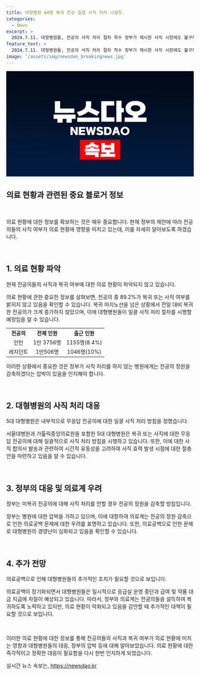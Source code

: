```yaml
---
title: 대형병원 44명 복귀 전공 일괄 사직 처리 나설듯.
categories:
  - News
excerpt: >
  2024.7.11. 대형병원들, 전공의 사직 처리 절차 착수 정부가 제시한 사직 시한에도 불구하고 전공의(인턴, 레지던트) 대다수가 사직 또는 복귀 의사를 밝히지 않자 대형병원들이 이들에 대한 일괄 사직 처리 절차에 착수했다. 보건복지부에 따르면 사직 의사를 밝힌 전공의는 89.2%에 이르며, 정부는 사직 처리를 안할 경우 전공의 정원을 감축하겠다는 압박 수단을 사용하고 있다. 의료계에선 대형병원의 경영난이 심화되는 가운데 의료공백이 우려되고 있으며, 정부는 이에 대한 우려를 해소하기 위해 계속적으로 노력할 것으로 밝혔다.
feature_text: >
  2024.7.11. 대형병원들, 전공의 사직 처리 절차 착수 정부가 제시한 사직 시한에도 불구하고 전공의(인턴, 레지던트) 대다수가 사직 또는 복귀 의사를 밝히지 않자 대형병원들이 이들에 대한 일괄 사직 처리 절차에 착수했다. 보건복지부에 따르면 사직 의사를 밝힌 전공의는 89.2%에 이르며, 정부는 사직 처리를 안할 경우 전공의 정원을 감축하겠다는 압박 수단을 사용하고 있다. 의료계에선 대형병원의 경영난이 심화되는 가운데 의료공백이 우려되고 있으며, 정부는 이에 대한 우려를 해소하기 위해 계속적으로 노력할 것으로 밝혔다.
image: '/assets/img/newsdao_breakingnews.jpg'
---
```


<p><img src="/assets/img/newsdao_breakingnews.jpg" alt="ranknews 속보" /></p>

<h2>의료 현황과 관련된 중요 블로거 정보</h2>

<p data-ke-size="size16">&nbsp;</p>

<p>의료 현황에 대한 정보를 확보하는 것은 매우 중요합니다. 현재 정부의 제안에 따라 전공의들의 사직 여부가 의료 현황에 영향을 미치고 있는데, 이를 자세히 알아보도록 하겠습니다.</p>

<p data-ke-size="size16">&nbsp;</p>

<h2 data-ke-size="size26">1. 의료 현황 파악</h2>

<p data-ke-size="size16">현재 전공의들의 사직과 복귀 여부에 대한 의료 현황이 파악되지 않고 있습니다.</p>

<p>의료 현황에 관한 중요한 정보를 살펴보면, 전공의 중 89.2%가 복귀 또는 사직 여부를 밝히지 않고 있음을 확인할 수 있습니다. 복귀 마지노선을 넘은 상황에서 전일 대비 복귀한 전공의가 크게 증가하지 않았으며, 이에 대형병원들이 일괄 사직 처리 절차를 시행할 예정임을 알 수 있습니다.</p>

<table>
    <tr>
        <td style="text-align: center; height: 17px;"><b>전공의</b></td>
        <td style="text-align: center; height: 17px;"><b>전체 인원</b></td>
        <td style="text-align: center; height: 17px;"><b>출근 인원</b></td>
    </tr>
    <tr>
        <td style="text-align: center; height: 17px;">인턴</td>
        <td style="text-align: center; height: 17px;">1만 3756명</td>
        <td style="text-align: center; height: 17px;">1155명(8.4%)</td>
    </tr>
    <tr>
        <td style="text-align: center; height: 17px;">레지던트</td>
        <td style="text-align: center; height: 17px;">1만506명</td>
        <td style="text-align: center; height: 17px;">1046명(10%)</td>
    </tr>
</table>

<p>이러한 상황에서 중요한 것은 정부가 사직 처리를 하지 않는 병원에게는 전공의 정원을 감축하겠다는 압박이 있음을 인지해야 합니다.</p>

<p data-ke-size="size16">&nbsp;</p>

<h2 data-ke-size="size26">2. 대형병원의 사직 처리 대응</h2>

<p data-ke-size="size16">5대 대형병원은 내부적으로 무응답 전공의에 대한 일괄 사직 처리 방침을 정했습니다.</p>

<p>서울대병원과 가톨릭중앙의료원을 포함한 5대 대형병원은 복귀 또는 사직에 대한 무응답 전공의에 대해 일괄적으로 사직 처리 방침을 시행하고 있습니다. 또한, 이에 대한 사직 합의서 발송과 관련하여 시간적 유동성을 고려하여 사직 효력 발생 시점에 대한 절충안을 마련하고 있음을 알 수 있습니다.</p>

<p data-ke-size="size16">&nbsp;</p>

<h2 data-ke-size="size26">3. 정부의 대응 및 의료계 우려</h2>

<p data-ke-size="size16">정부는 미복귀 전공의에 대해 사직 처리를 안할 경우 전공의 정원을 감축할 방침입니다.</p>

<p>정부는 병원에 대한 압박을 가하고 있으며, 이에 대항하여 의료계는 전공의 정원 감축으로 인한 의료공백 문제에 대한 우려를 표명하고 있습니다. 또한, 의료공백으로 인한 문제로 대형병원의 경영난이 심화되고 있음을 확인할 수 있습니다.</p>

<p data-ke-size="size16">&nbsp;</p>

<h2 data-ke-size="size26">4. 추가 전망</h2>

<p data-ke-size="size16">의료공백으로 인해 대형병원들의 추가적인 조치가 필요할 것으로 보입니다.</p>

<p>의료공백이 장기화되면서 대형병원들은 일시적으로 응급실 운영 중단과 급여 및 약품 대금 지급에 차질이 예상되고 있습니다. 따라서, 정부와 의료계는 전공의들을 설득하여 복귀하도록 노력하고 있지만, 의료 현황이 악화되고 있음을 감안할 때 추가적인 대책이 필요할 것으로 보입니다.</p>

<p data-ke-size="size16">&nbsp;</p>

<p>이러한 의료 현황에 대한 정보를 통해 전공의들의 사직과 복귀 여부가 의료 현황에 미치는 영향과 대형병원들의 대응, 정부의 압박 등에 대해 알아보았습니다. 의료 현황에 대한 즉각적이고 정확한 대응이 필요함을 다시 한번 인지하게 되었습니다.</p>
실시간 뉴스 속보는, <a href="https://newsdao.kr" rel="dofollow">https://newsdao.kr</a>


